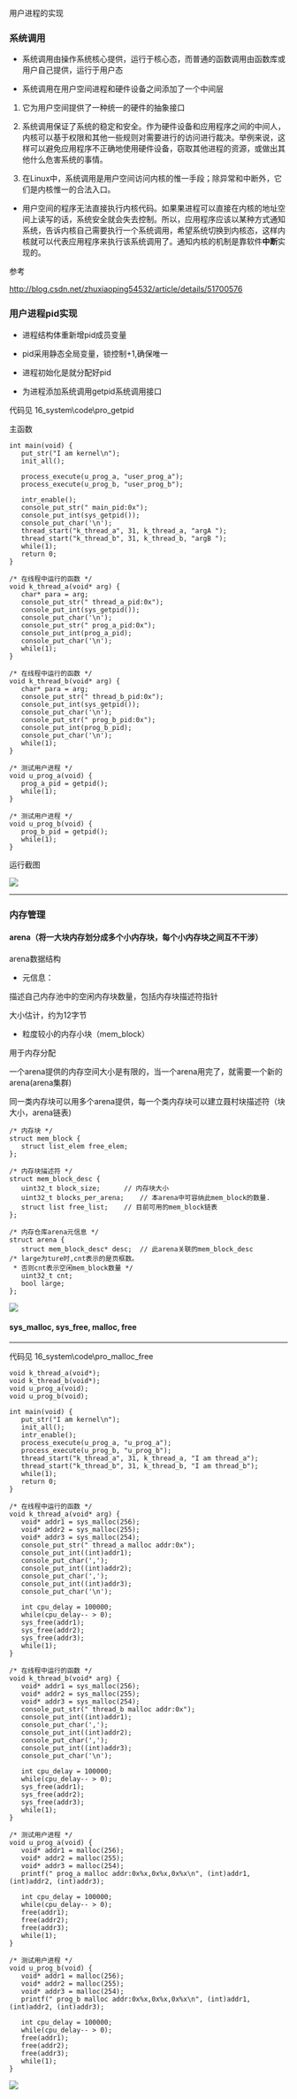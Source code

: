 用户进程的实现

### 系统调用

* 系统调用由操作系统核心提供，运行于核心态，而普通的函数调用由函数库或用户自己提供，运行于用户态


* 系统调用在用户空间进程和硬件设备之间添加了一个中间层

 1. 它为用户空间提供了一种统一的硬件的抽象接口
 
 2. 系统调用保证了系统的稳定和安全。作为硬件设备和应用程序之间的中间人，内核可以基于权限和其他一些规则对需要进行的访问进行裁决。举例来说，这样可以避免应用程序不正确地使用硬件设备，窃取其他进程的资源，或做出其他什么危害系统的事情。

 3. 在Linux中，系统调用是用户空间访问内核的惟一手段；除异常和中断外，它们是内核惟一的合法入口。


* 用户空间的程序无法直接执行内核代码。如果果进程可以直接在内核的地址空间上读写的话，系统安全就会失去控制。所以，应用程序应该以某种方式通知系统，告诉内核自己需要执行一个系统调用，希望系统切换到内核态，这样内核就可以代表应用程序来执行该系统调用了。通知内核的机制是靠软件**中断**实现的。

参考

http://blog.csdn.net/zhuxiaoping54532/article/details/51700576

### 用户进程pid实现

* 进程结构体重新增pid成员变量

* pid采用静态全局变量，锁控制+1,确保唯一

* 进程初始化是就分配好pid

* 为进程添加系统调用getpid系统调用接口

代码见 16_system\code\pro_getpid

主函数
```
int main(void) {
   put_str("I am kernel\n");
   init_all();

   process_execute(u_prog_a, "user_prog_a");
   process_execute(u_prog_b, "user_prog_b");

   intr_enable();
   console_put_str(" main_pid:0x");
   console_put_int(sys_getpid());
   console_put_char('\n');
   thread_start("k_thread_a", 31, k_thread_a, "argA ");
   thread_start("k_thread_b", 31, k_thread_b, "argB ");
   while(1);
   return 0;
}

/* 在线程中运行的函数 */
void k_thread_a(void* arg) {     
   char* para = arg;
   console_put_str(" thread_a_pid:0x");
   console_put_int(sys_getpid());
   console_put_char('\n');
   console_put_str(" prog_a_pid:0x");
   console_put_int(prog_a_pid);
   console_put_char('\n');
   while(1);
}

/* 在线程中运行的函数 */
void k_thread_b(void* arg) {     
   char* para = arg;
   console_put_str(" thread_b_pid:0x");
   console_put_int(sys_getpid());
   console_put_char('\n');
   console_put_str(" prog_b_pid:0x");
   console_put_int(prog_b_pid);
   console_put_char('\n');
   while(1);
}

/* 测试用户进程 */
void u_prog_a(void) {
   prog_a_pid = getpid();
   while(1);
}

/* 测试用户进程 */
void u_prog_b(void) {
   prog_b_pid = getpid();
   while(1);
}
```

运行截图

![](../16_system_call/imgs/pid.jpg)


---

### 内存管理


#### arena（将一大块内存划分成多个小内存块，每个小内存块之间互不干涉）

arena数据结构

* 元信息：
 
描述自己内存池中的空闲内存块数量，包括内存块描述符指针

大小估计，约为12字节

* 粒度较小的内存小块（mem_block）

用于内存分配

一个arena提供的内存空间大小是有限的，当一个arena用完了，就需要一个新的arena(arena集群)

同一类内存块可以用多个arena提供，每一个类内存块可以建立聂村块描述符（块大小，arena链表)


```
/* 内存块 */
struct mem_block {
   struct list_elem free_elem;
};

/* 内存块描述符 */
struct mem_block_desc {
   uint32_t block_size;		 // 内存块大小
   uint32_t blocks_per_arena;	 // 本arena中可容纳此mem_block的数量.
   struct list free_list;	 // 目前可用的mem_block链表
};

/* 内存仓库arena元信息 */
struct arena {
   struct mem_block_desc* desc;	 // 此arena关联的mem_block_desc
/* large为ture时,cnt表示的是页框数。
 * 否则cnt表示空闲mem_block数量 */
   uint32_t cnt;
   bool large;		   
};
```
![](../16_system_call/imgs/arena.jpg)


#### sys_malloc, sys_free, malloc, free



---

代码见 16_system\code\pro_malloc_free

```
void k_thread_a(void*);
void k_thread_b(void*);
void u_prog_a(void);
void u_prog_b(void);

int main(void) {
   put_str("I am kernel\n");
   init_all();
   intr_enable();
   process_execute(u_prog_a, "u_prog_a");
   process_execute(u_prog_b, "u_prog_b");
   thread_start("k_thread_a", 31, k_thread_a, "I am thread_a");
   thread_start("k_thread_b", 31, k_thread_b, "I am thread_b");
   while(1);
   return 0;
}

/* 在线程中运行的函数 */
void k_thread_a(void* arg) {     
   void* addr1 = sys_malloc(256);
   void* addr2 = sys_malloc(255);
   void* addr3 = sys_malloc(254);
   console_put_str(" thread_a malloc addr:0x");
   console_put_int((int)addr1);
   console_put_char(',');
   console_put_int((int)addr2);
   console_put_char(',');
   console_put_int((int)addr3);
   console_put_char('\n');

   int cpu_delay = 100000;
   while(cpu_delay-- > 0);
   sys_free(addr1);
   sys_free(addr2);
   sys_free(addr3);
   while(1);
}

/* 在线程中运行的函数 */
void k_thread_b(void* arg) {     
   void* addr1 = sys_malloc(256);
   void* addr2 = sys_malloc(255);
   void* addr3 = sys_malloc(254);
   console_put_str(" thread_b malloc addr:0x");
   console_put_int((int)addr1);
   console_put_char(',');
   console_put_int((int)addr2);
   console_put_char(',');
   console_put_int((int)addr3);
   console_put_char('\n');

   int cpu_delay = 100000;
   while(cpu_delay-- > 0);
   sys_free(addr1);
   sys_free(addr2);
   sys_free(addr3);
   while(1);
}

/* 测试用户进程 */
void u_prog_a(void) {
   void* addr1 = malloc(256);
   void* addr2 = malloc(255);
   void* addr3 = malloc(254);
   printf(" prog_a malloc addr:0x%x,0x%x,0x%x\n", (int)addr1, (int)addr2, (int)addr3);

   int cpu_delay = 100000;
   while(cpu_delay-- > 0);
   free(addr1);
   free(addr2);
   free(addr3);
   while(1);
}

/* 测试用户进程 */
void u_prog_b(void) {
   void* addr1 = malloc(256);
   void* addr2 = malloc(255);
   void* addr3 = malloc(254);
   printf(" prog_b malloc addr:0x%x,0x%x,0x%x\n", (int)addr1, (int)addr2, (int)addr3);

   int cpu_delay = 100000;
   while(cpu_delay-- > 0);
   free(addr1);
   free(addr2);
   free(addr3);
   while(1);
}
```

![](../16_system_call/imgs/malloc_free.jpg)